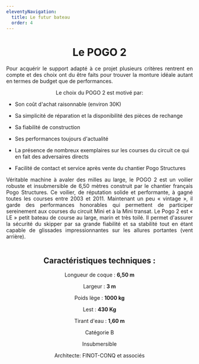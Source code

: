 ```yaml
---
eleventyNavigation:
  title: Le futur bateau
  order: 4
---
```

<h1 style="text-align: center">Le POGO 2</h1>

<p style="text-align: justify">Pour acquérir le support adapté à ce projet plusieurs critères rentrent en compte et des choix ont du être faits pour trouver la monture idéale autant en termes de budget que de performances.</p><p style="text-align: center">Le choix du POGO 2 est motivé par:</p>

*   Son coût d'achat raisonnable (environ 30K)
    
*   Sa simplicité de réparation et la disponibilité des pièces de rechange
    
*   Sa fiabilité de construction
    
*   Ses performances toujours d'actualité
    
*   La présence de nombreux exemplaires sur les courses du circuit ce qui en fait des adversaires directs
    
*   Facilité de contact et service après vente du chantier Pogo Structures
    

<p style="text-align: justify">Véritable machine à avaler des milles au large, le POGO 2 est un voilier robuste et insubmersible de 6,50 mètres construit par le chantier français Pogo Structures. Ce voilier, de réputation solide et performante, à gagné toutes les courses entre 2003 et 2011. Maintenant un peu « vintage », il garde des performances honorables qui permettent de participer sereinement aux courses du circuit Mini et à la Mini transat. Le Pogo 2 est « LE » petit bateau de course au large, marin et très toilé. Il permet d'assurer la sécurité du skipper par sa grande fiabilité et sa stabilité tout en étant capable de glissades impressionnantes sur les allures portantes (vent arrière).</p><p style="text-align: center"><img src="/images/pogo2_2.gif" alt=""></p><h2 style="text-align: center">Caractéristiques techniques :</h2><p style="text-align: center">Longueur de coque : <strong>6,50 m</strong></p><p style="text-align: center">Largeur : <strong>3 m</strong></p><p style="text-align: center">Poids lège : <strong>1000 kg</strong></p><p style="text-align: center">Lest : <strong>430 Kg</strong></p><p style="text-align: center">Tirant d'eau : <strong>1,60 m</strong></p><p style="text-align: center">Catégorie B</p><p style="text-align: center">Insubmersible</p><p style="text-align: center">Architecte: FINOT-CONQ et associés</p>